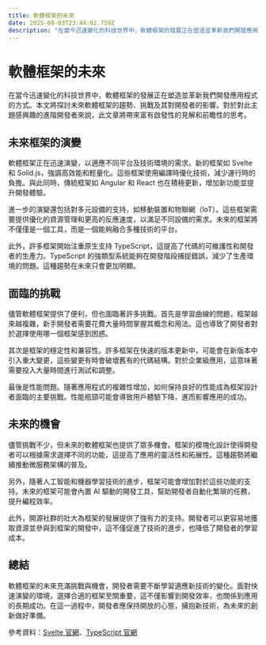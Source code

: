 ```yaml
---
title: 軟體框架的未來
date: 2025-08-03T23:44:02.759Z
description: "在當今迅速變化的科技世界中，軟體框架的發展正在塑造並革新我們開發應用程式的方式。本文將探討未來軟體框架的趨勢、挑戰及其對開發者的影響。對於對此主題感興趣的進階開發者來說，此文章將帶來富有啟發性的見解和前瞻性的思考。"
---
```


# 軟體框架的未來

在當今迅速變化的科技世界中，軟體框架的發展正在塑造並革新我們開發應用程式的方式。本文將探討未來軟體框架的趨勢、挑戰及其對開發者的影響。對於對此主題感興趣的進階開發者來說，此文章將帶來富有啟發性的見解和前瞻性的思考。

## 未來框架的演變

軟體框架正在迅速演變，以適應不同平台及技術環境的需求。新的框架如 Svelte 和 Solid.js，強調高效能和輕量化。這些框架使用編譯時優化技術，減少運行時的負擔。與此同時，傳統框架如 Angular 和 React 也在積極更新，增加新功能並提升開發體驗。

進一步的演變還包括對多元設備的支持，如移動裝置和物聯網（IoT）。這些框架需要提供優化的資源管理和更高的反應速度，以滿足不同設備的需求。未來的框架將不僅僅是一個工具，而是一個能夠融合多種技術的平台。

此外，許多框架開始注重原生支持 TypeScript，這提高了代碼的可維護性和開發者的生產力。TypeScript 的強類型系統能夠在開發階段捕捉錯誤，減少了生產環境的問題。這種趨勢在未來只會更加明顯。

## 面臨的挑戰

儘管軟體框架提供了便利，但也面臨著許多挑戰。首先是學習曲線的問題，框架越來越複雜，新手開發者需要花費大量時間掌握其概念和用法。這也導致了開發者對於選擇使用哪一個框架感到困惑。

其次是框架的穩定性和兼容性。許多框架在快速的版本更新中，可能會在新版本中引入重大變更，這些變更有時會破壞舊有的代碼結構。對於企業級應用，這意味著需要投入大量時間進行測試和調整。

最後是性能問題。隨著應用程式的複雜性增加，如何保持良好的性能成為框架設計者面臨的主要挑戰。性能瓶頸可能會導致用戶體驗下降，進而影響應用的成功。

## 未來的機會

儘管挑戰不少，但未來的軟體框架也提供了眾多機會。框架的模塊化設計使得開發者可以根據需求選擇不同的功能，這提高了應用的靈活性和拓展性。這種趨勢將繼續推動微服務架構的普及。

另外，隨著人工智能和機器學習技術的進步，框架可能會增加對於這些功能的支持。未來的框架可能會內置 AI 驅動的開發工具，幫助開發者自動化繁瑣的任務，提升編程效率。

此外，開源社群的壯大為框架的發展提供了強有力的支持。開發者可以更容易地獲取資源並參與到框架的開發中，這不僅促進了技術的進步，也降低了開發者的學習成本。

## 總結

軟體框架的未來充滿挑戰與機會，開發者需要不斷學習適應新技術的變化。面對快速演變的環境，選擇合適的框架至關重要，這不僅影響到開發效率，也關係到應用的長期成功。在這一過程中，開發者應保持開放的心態，擁抱新技術，為未來的創新做好準備。

參考資料：[Svelte 官網](https://svelte.dev)、[TypeScript 官網](https://www.typescriptlang.org)